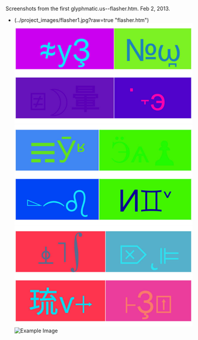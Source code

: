 Screenshots from the first glyphmatic.us--flasher.htm.  Feb 2, 2013.

- (../project_images/flasher1.jpg?raw=true "flasher.htm")
![Example Image](../project_images/flasher2.jpg?raw=true "flasher.htm")
![Example Image](../project_images/flasher3.jpg?raw=true "flasher.htm")
![Example Image](../project_images/flasher4.jpg?raw=true "flasher.htm")
![Example Image](../project_images/flasher5.jpg?raw=true "flasher.htm")
